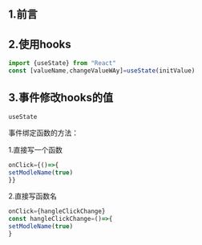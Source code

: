 ## 1.前言

## 2.使用hooks

```javascript
import {useState} from "React"
const [valueName,changeValueWAy]=useState(initValue)
```

## 3.事件修改hooks的值

`useState`

事件绑定函数的方法：

1.直接写一个函数

```javascript
onClick={()=>{
setModleName(true)
}}
```

2.直接写函数名

```javascript
onClick={hangleClickChange}
const hangleClickChange=()=>{
setModleName(true)
}
```

